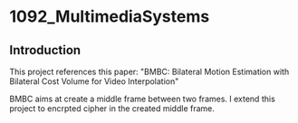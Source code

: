 # 1092_MultimediaSystems

## Introduction
This project references this paper:
"BMBC: Bilateral Motion Estimation with Bilateral Cost Volume for Video Interpolation"

BMBC aims at create a middle frame between two frames.
I extend this project to encrpted cipher in the created middle frame.
